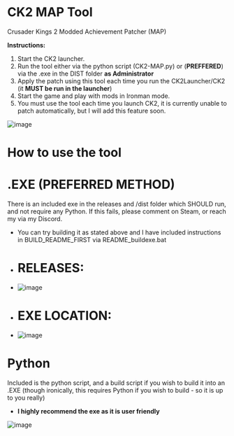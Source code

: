 # CK2 MAP Tool
 Crusader Kings 2 Modded Achievement Patcher (MAP)

 **Instructions:**
1. Start the CK2 launcher.
2. Run the tool either via the python script (CK2-MAP.py) or (**PREFFERED**) via the .exe in the DIST folder **as Administrator**
3. Apply the patch using this tool each time you run the CK2Launcher/CK2 (it **MUST be run in the launcher**)
4. Start the game and play with mods in Ironman mode.
5. You must use the tool each time you launch CK2, it is currently unable to patch automatically, but I will add this feature soon.

![image](https://github.com/user-attachments/assets/7f32c04c-4250-46e5-9def-8b8ed1631ea0)

# How to use the tool

# .EXE (**PREFERRED METHOD**)

There is an included exe in the releases and /dist folder which SHOULD run, and not require any Python. If this fails, please comment on Steam, or reach my via my Discord.
- You can try building it as stated above and I have included instructions in BUILD_README_FIRST via README_buildexe.bat
- # RELEASES:
- ![image](https://github.com/user-attachments/assets/38127a9e-fa72-4555-ab60-aef63b5039b0)
- # EXE LOCATION:
- ![image](https://github.com/user-attachments/assets/719fea74-2d6c-494f-bced-67ebbcc9fbe1)


# Python

Included is the python script, and a build script if you wish to build it into an .EXE (though ironically, this requires Python if you wish to build - so it is up to you really)
- **I highly recommend the exe as it is user friendly**

![image](https://github.com/user-attachments/assets/9edc9c69-a67e-46b2-a6dc-0c0457cda087)
